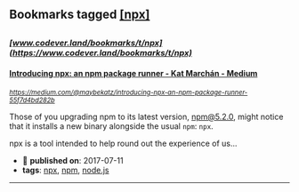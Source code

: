 ## Bookmarks tagged [[npx]](https://www.codever.land/search?q=[npx])

_<sup><sup>[www.codever.land/bookmarks/t/npx](https://www.codever.land/bookmarks/t/npx)</sup></sup>_
---
#### [Introducing npx: an npm package runner - Kat Marchán - Medium](https://medium.com/@maybekatz/introducing-npx-an-npm-package-runner-55f7d4bd282b)
_<sup>https://medium.com/@maybekatz/introducing-npx-an-npm-package-runner-55f7d4bd282b</sup>_

Those of you upgrading npm to its latest version, npm@5.2.0, might notice that it installs a new binary alongside the usual `npm`: `npx`.

npx is a tool intended to help round out the experience of us...
* :calendar: **published on**: 2017-07-11
* **tags**: [npx](../tagged/npx.md), [npm](../tagged/npm.md), [node.js](../tagged/node.js.md)
---
